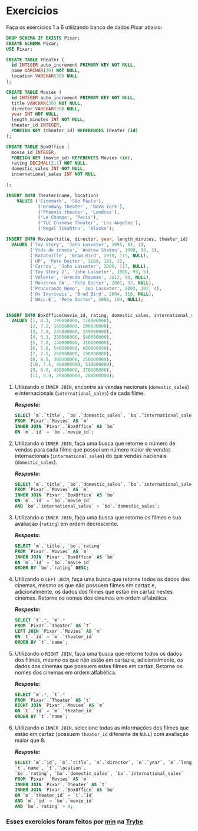 # Exercícios

Faça os exercícios 1 a 6 utilizando banco de dados Pixar abaixo:

```SQL
DROP SCHEMA IF EXISTS Pixar;
CREATE SCHEMA Pixar;
USE Pixar;

CREATE TABLE Theater (
  id INTEGER auto_increment PRIMARY KEY NOT NULL,
  name VARCHAR(30) NOT NULL,
  location VARCHAR(30) NULL
);

CREATE TABLE Movies (
  id INTEGER auto_increment PRIMARY KEY NOT NULL,
  title VARCHAR(30) NOT NULL,
  director VARCHAR(30) NULL,
  year INT NOT NULL,
  length_minutes INT NOT NULL,
  theater_id INTEGER,
  FOREIGN KEY (theater_id) REFERENCES Theater (id)
);

CREATE TABLE BoxOffice (
  movie_id INTEGER,
  FOREIGN KEY (movie_id) REFERENCES Movies (id),
  rating DECIMAL(2,1) NOT NULL,
  domestic_sales INT NOT NULL,
  international_sales INT NOT NULL

);

INSERT INTO Theater(name, location)
	VALUES ('Cinemark', 'São Paulo'),
			('Brodway theater', 'Nova York'),
			('Phoenix theater', 'Londres'),
            ('Le Champo', 'Paris'),
            ('TLC Chinese Theater', 'Los Angeles'),
            ('Regal Tikahtnu', 'Alaska');

INSERT INTO Movies(title, director, year, length_minutes, theater_id)
  VALUES ('Toy Story', 'John Lasseter', 1995, 81, 1),
         ('Vida de inseto', 'Andrew Staton', 1998, 95, 3),
         ('Ratatuille', 'Brad Bird', 2010, 115, NULL),
         ('UP', 'Pete Docter', 2009, 101, 2),
         ('Carros', 'John Lasseter', 2006, 117, NULL),
         ('Toy Story 2', 'John Lasseter', 1999, 93, 5),
         ('Valente', 'Brenda Chapman', 2012, 98, NULL),
         ('Monstros SA', 'Pete Docter', 2001, 92, NULL),
         ('Procurando Nemo', 'Jon Lasseter', 2003, 107, 4),
         ('Os Incríveis', 'Brad Bird', 2004, 116, NULL),
         ('WALL-E', 'Pete Docter', 2008, 104, NULL);


INSERT INTO BoxOffice(movie_id, rating, domestic_sales, international_sales)
  VALUES (1, 8.3, 190000000, 170000000),
         (2, 7.2, 160000000, 200600000),
         (3, 7.9, 245000000, 239000000),
         (4, 6.1, 330000000, 540000000),
         (5, 7.8, 140000000, 310000000),
         (6, 5.8, 540000000, 600000000),
         (7, 7.5, 250000000, 190000000),
         (8, 8.5, 300000000, 250000000),
         (10, 7.4, 460000000, 510000000),
         (9, 6.8, 450000000, 370000000),
         (11, 9.9, 290000000, 280000000);
```

1. Utilizando o `INNER JOIN`, encontre as vendas nacionais (`domestic_sales`) e internacionais (`international_sales`) de cada filme.

   __*Resposta:*__
   ```SQL
   SELECT `m`.`title`, `bo`.`domestic_sales`, `bo`.`international_sales`
   FROM `Pixar`.`Movies` AS `m`
   INNER JOIN `Pixar`.`BoxOffice` AS `bo`
   ON `m`.`id` = `bo`.`movie_id`;
   ```

2. Utilizando o `INNER JOIN`, faça uma busca que retorne o número de vendas para cada filme que possui um número maior de vendas internacionais (`international_sales`) do que vendas nacionais (`domestic_sales`).

   __*Resposta:*__
   ```SQL
   SELECT `m`.`title`, `bo`.`domestic_sales`, `bo`.`international_sales`
   FROM `Pixar`.`Movies` AS `m`
   INNER JOIN `Pixar`.`BoxOffice` AS `bo`
   ON `m`.`id` = `bo`.`movie_id`
   AND `bo`.`international_sales` > `bo`.`domestic_sales`;
   ```

3. Utilizando o `INNER JOIN`, faça uma busca que retorne os filmes e sua avaliação (`rating`) em ordem decrescente.

   __*Resposta:*__
   ```SQL
   SELECT `m`.`title`, `bo`.`rating`
   FROM `Pixar`.`Movies` AS `m`
   INNER JOIN `Pixar`.`BoxOffice` AS `bo`
   ON `m`.`id` = `bo`.`movie_id`
   ORDER BY `bo`.`rating` DESC;
   ```

4. Utilizando o `LEFT JOIN`, faça uma busca que retorne todos os dados dos cinemas, mesmo os que não possuem filmes em cartaz e, adicionalmente, os dados dos filmes que estão em cartaz nestes cinemas. Retorne os nomes dos cinemas em ordem alfabética.

   __*Resposta:*__
   ```SQL
   SELECT `t`.*, `m`.*
   FROM `Pixar`.`Theater` AS `t`
   LEFT JOIN `Pixar`.`Movies` AS `m`
   ON `t`.`id` = `m`.`theater_id`
   ORDER BY `t`.`name`;
   ```

5. Utilizando o `RIGHT JOIN`, faça uma busca que retorne todos os dados dos filmes, mesmo os que não estão em cartaz e, adicionalmente, os dados dos cinemas que possuem estes filmes em cartaz. Retorne os nomes dos cinemas em ordem alfabética.

   __*Resposta:*__
   ```SQL
   SELECT `m`.*, `t`.*
   FROM `Pixar`.`Theater` AS `t`
   RIGHT JOIN `Pixar`.`Movies` AS `m`
   ON `t`.`id` = `m`.`theater_id`
   ORDER BY `t`.`name`;
   ```

6. Utilizando o `INNER JOIN`, selecione todas as informações dos filmes que estão em cartaz (possuem `theater_id` diferente de `NULL`) com avaliação maior que 8.

   __*Resposta:*__
   ```SQL
   SELECT `m`.`id`, `m`.`title`, `m`.`director`, `m`.`year`, `m`.`length_minutes`,
   `t`.`name`, `t`.`location`,
   `bo`.`rating`, `bo`.`domestic_sales`, `bo`.`international_sales`
   FROM `Pixar`.`Movies` AS `m`
   INNER JOIN `Pixar`.`Theater` AS `t`
   INNER JOIN `Pixar`.`BoxOffice` AS `bo`
   ON `m`.`theater_id` = `t`.`id`
   AND `m`.`id` = `bo`.`movie_id`
   AND `bo`.`rating` > 8;
   ```

### Esses exercícios foram feitos por [min](https://www.linkedin.com/in/jonathan-r-andrade/) na [Trybe](https://www.betrybe.com/)
